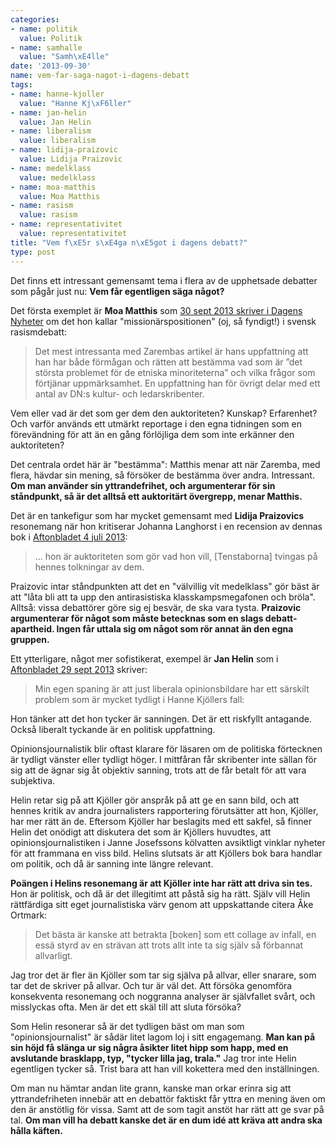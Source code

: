```yaml
---
categories:
- name: politik
  value: Politik
- name: samhalle
  value: "Samh\xE4lle"
date: '2013-09-30'
name: vem-far-saga-nagot-i-dagens-debatt
tags:
- name: hanne-kjoller
  value: "Hanne Kj\xF6ller"
- name: jan-helin
  value: Jan Helin
- name: liberalism
  value: liberalism
- name: lidija-praizovic
  value: Lidija Praizovic
- name: medelklass
  value: medelklass
- name: moa-matthis
  value: Moa Matthis
- name: rasism
  value: rasism
- name: representativitet
  value: representativitet
title: "Vem f\xE5r s\xE4ga n\xE5got i dagens debatt?"
type: post
---
```

Det finns ett intressant gemensamt tema i flera av de upphetsade debatter som pågår just nu: **Vem får egentligen säga något?**

Det första exemplet är **Moa Matthis** som [30 sept 2013 skriver i Dagens Nyheter](http://www.dn.se/kultur-noje/kulturdebatt/rasismens-strukturer-varfor-anvands-romregistreringen-till-att-forlojliga-antirasism/) om det hon kallar "missionärspositionen" (oj, så fyndigt!) i svensk rasismdebatt:



> Det mest intressanta med Zarembas artikel är hans uppfattning att han har både förmågan och rätten att bestämma vad som är ”det största problemet för de etniska minoriteterna” och vilka frågor som förtjänar uppmärksamhet. En uppfattning han för övrigt delar med ett antal av DN:s kultur- och ledarskribenter.

Vem eller vad är det som ger dem den auktoriteten? Kunskap? Erfarenhet? Och varför används ett utmärkt reportage i den egna tidningen som en förevändning för att än en gång förlöjliga dem som inte erkänner den auktoriteten?

Det centrala ordet här är "bestämma": Matthis menar att när Zaremba, med flera, hävdar sin mening, så försöker de bestämma över andra. Intressant. **Om man använder sin yttrandefrihet, och argumenterar för sin ståndpunkt, så är det alltså ett auktoritärt övergrepp, menar Matthis.**

Det är en tankefigur som har mycket gemensamt med **Lidija Praizovics** resonemang när hon kritiserar Johanna Langhorst i en recension av dennas bok i [Aftonbladet 4 juli 2013](http://www.aftonbladet.se/kultur/article17071394.ab):

> ... hon är auktoriteten som gör vad hon vill, [Tenstaborna] tvingas på hennes tolkningar av dem.

Praizovic intar ståndpunkten att det en "välvillig vit medelklass" gör bäst är att "låta bli att ta upp den antirasistiska klasskampsmegafonen och bröla". Alltså: vissa debattörer göre sig ej besvär, de ska vara tysta. **Praizovic argumenterar för något som måste betecknas som en slags debatt-apartheid. Ingen får uttala sig om något som rör annat än den egna gruppen.**

Ett ytterligare, något mer sofistikerat, exempel är **Jan Helin** som i [Aftonbladet 29 sept 2013](http://bloggar.aftonbladet.se/janhelin/2013/09/sondagskolumn-68-om-politik-journalistik-och-hanne-kjoller/) skriver:

> Min egen spaning är att just liberala opinionsbildare har ett särskilt problem som är mycket tydligt i Hanne Kjöllers fall:

Hon tänker att det hon tycker är sanningen. Det är ett riskfyllt antagande. Också liberalt tyckande är en politisk uppfattning.

Opinionsjournalistik blir oftast klarare för läsaren om de politiska förtecknen är tydligt vänster eller tydligt höger. I mittfåran får skribenter inte sällan för sig att de ägnar sig åt objektiv sanning, trots att de får betalt för att vara subjektiva.

Helin retar sig på att Kjöller gör anspråk på att ge en sann bild, och att hennes kritik av andra journalisters rapportering förutsätter att hon, Kjöller, har mer rätt än de. Eftersom Kjöller har beslagits med ett sakfel, så finner Helin det onödigt att diskutera det som är Kjöllers huvudtes, att opinionsjournalistiken i Janne Josefssons kölvatten avsiktligt vinklar nyheter för att frammana en viss bild. Helins slutsats är att Kjöllers bok bara handlar om politik, och då är sanning inte längre relevant.

**Poängen i Helins resonemang är att Kjöller inte har rätt att driva sin tes.** Hon är politisk, och då är det illegitimt att påstå sig ha rätt. Själv vill Helin rättfärdiga sitt eget journalistiska värv genom att uppskattande citera Åke Ortmark:

> Det bästa är kanske att betrakta [boken] som ett collage av infall, en essä styrd av en strävan att trots allt inte ta sig själv så förbannat allvarligt.

Jag tror det är fler än Kjöller som tar sig själva på allvar, eller snarare, som tar det de skriver på allvar. Och tur är väl det. Att försöka genomföra konsekventa resonemang och noggranna analyser är självfallet svårt, och misslyckas ofta. Men är det ett skäl till att sluta försöka?

Som Helin resonerar så är det tydligen bäst om man som "opinionsjournalist" är sådär litet lagom loj i sitt engagemang. **Man kan på sin höjd få slänga ur sig några åsikter litet hipp som happ, med en avslutande brasklapp, typ, "tycker lilla jag, trala."** Jag tror inte Helin egentligen tycker så. Trist bara att han vill kokettera med den inställningen.

Om man nu hämtar andan lite grann, kanske man orkar erinra sig att yttrandefriheten innebär att en debattör faktiskt får yttra en mening även om den är anstötlig för vissa. Samt att de som tagit anstöt har rätt att ge svar på tal. **Om man vill ha debatt kanske det är en dum idé att kräva att andra ska hålla käften.**

